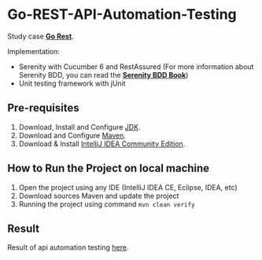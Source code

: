 # Go-REST-API-Automation-Testing
Study case [**Go Rest**](https://gorest.co.in/).

Implementation:
- Serenity with Cucumber 6 and RestAssured (For more information about Serenity BDD, you can read the [**Serenity BDD Book**](https://serenity-bdd.github.io/theserenitybook/latest/index.html))
- Unit testing framework with jUnit

## Pre-requisites
1. Download, Install and Configure [JDK](https://www.oracle.com/id/java/technologies/javase/jdk11-archive-downloads.html).
2. Download and Configure [Maven](https://maven.apache.org/download.cgi).
3. Download & Install [IntelliJ IDEA Community Edition](https://www.jetbrains.com/idea/download).

## How to Run the Project on local machine
1. Open the project using any IDE (IntelliJ IDEA CE, Eclipse, IDEA, etc)
2. Download sources Maven and update the project
3. Running the project using command `mvn clean verify`

## Result
Result of api automation testing [here](https://sucinm.github.io/Go-REST-API/report/index.html).

